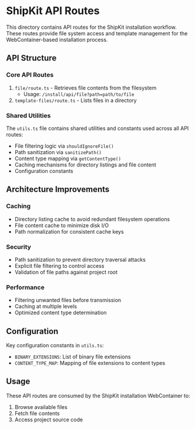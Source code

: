 # ShipKit API Routes

This directory contains API routes for the ShipKit installation workflow. These routes provide file system access and template management for the WebContainer-based installation process.

## API Structure

### Core API Routes

1. `file/route.ts` - Retrieves file contents from the filesystem
   - Usage: `/install/api/file?path=path/to/file`
2. `template-files/route.ts` - Lists files in a directory

### Shared Utilities

The `utils.ts` file contains shared utilities and constants used across all API routes:

- File filtering logic via `shouldIgnoreFile()`
- Path sanitization via `sanitizePath()`
- Content type mapping via `getContentType()`
- Caching mechanisms for directory listings and file content
- Configuration constants

## Architecture Improvements

### Caching

- Directory listing cache to avoid redundant filesystem operations
- File content cache to minimize disk I/O
- Path normalization for consistent cache keys

### Security

- Path sanitization to prevent directory traversal attacks
- Explicit file filtering to control access
- Validation of file paths against project root

### Performance

- Filtering unwanted files before transmission
- Caching at multiple levels
- Optimized content type determination

## Configuration

Key configuration constants in `utils.ts`:

- `BINARY_EXTENSIONS`: List of binary file extensions
- `CONTENT_TYPE_MAP`: Mapping of file extensions to content types

## Usage

These API routes are consumed by the ShipKit installation WebContainer to:

1. Browse available files
2. Fetch file contents
3. Access project source code

